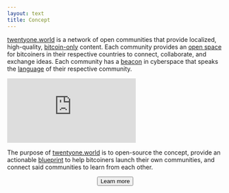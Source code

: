 ```yaml
---
layout: text 
title: Concept
---
```


[twentyone.world](/) is a network of open communities that provide localized,
high-quality, [bitcoin-only](/focus) content. Each community provides an [open
space](/cyberspace) for bitcoiners in their respective countries to connect,
collaborate, and exchange ideas. Each community has a [beacon](/beacon) in
cyberspace that speaks the [language](/language) of their respective community.

<div class="flex-vid">
  <iframe src="https://www.youtube-nocookie.com/embed/iOWvL9-4k4A" frameborder="0" allow="accelerometer; autoplay; clipboard-write; encrypted-media; gyroscope; picture-in-picture" allowfullscreen></iframe>
</div>

The purpose of [twentyone.world](/) is to open-source the concept, provide an
actionable [blueprint](/blueprint) to help bitcoiners launch their own
communities, and connect said communities to learn from each other.

<center>
    <a href="/blueprint">
        <button type="button" class="btn btn-primary btn-large btn-custom">Learn more</button>
    </a>
</center>

[podcast]: /podcast
[logo]: /logo
[name]: /fork#the-name
[translations]: /translations
[21 weeks]: /secret
